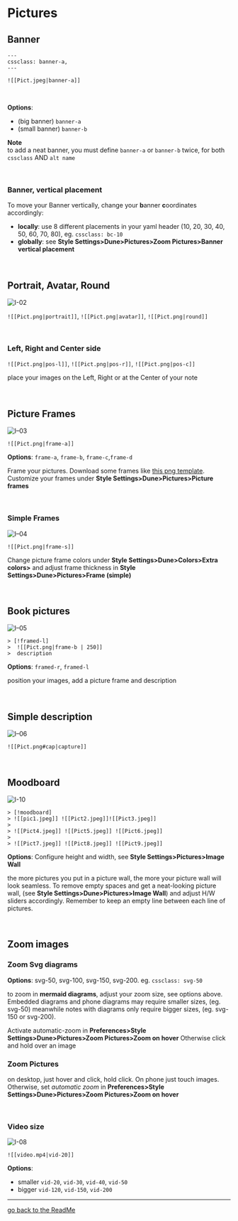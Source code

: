 # Pictures
## Banner

```
---
cssclass: banner-a,
---
```
`![[Pict.jpeg|banner-a]]`

<br>

**Options**: 
- (big banner) `banner-a`
- (small banner) `banner-b`

**Note**
<br>
to add a neat banner, you must define `banner-a` or `banner-b` twice, for both `cssclass` AND `alt name` 

<br>

### Banner, vertical placement

To move your Banner vertically, change your **b**anner **c**oordinates accordingly: 
- **locally**: use 8 different placements in your yaml header (10, 20, 30, 40, 50, 60, 70, 80), eg. `cssclass: bc-10` 
- **globally**: see **Style Settings>Dune>Pictures>Zoom Pictures>Banner vertical placement** 

<br>

## Portrait, Avatar, Round

![I-02](https://user-images.githubusercontent.com/48620536/222981873-06037136-9876-45eb-b0a8-468ed5227443.png)

`![[Pict.png|portrait]]`, `![[Pict.png|avatar]]`,  `![[Pict.png|round]]`

<br>

### Left, Right and Center side

`![[Pict.png|pos-l]]`, `![[Pict.png|pos-r]]`, `![[Pict.png|pos-c]]`

place your images on the Left, Right or at the Center of your note

<br>

## Picture Frames

![I–03](https://user-images.githubusercontent.com/48620536/222982094-4943ac34-34be-4587-8365-78408b671aff.png)

`![[Pict.png|frame-a]]` 

**Options**: `frame-a`, `frame-b`, `frame-c`,`frame-d`

Frame your pictures. Download some frames like [this png template](https://pngimg.com/image/91008). Customize your frames under **Style Settings>Dune>Pictures>Picture frames**

<br>

### Simple Frames

![I–04](https://user-images.githubusercontent.com/48620536/222982126-2f17ba6c-9df1-4d13-8bad-9738f3072cc6.png)

`![[Pict.png|frame-s]]`
 
Change picture frame colors under **Style Settings>Dune>Colors>Extra colors>** and adjust frame thickness in **Style Settings>Dune>Pictures>Frame (simple)**

<br>

## Book pictures

![I–05](https://user-images.githubusercontent.com/48620536/222982159-2f481d4c-634e-491f-9ac6-8b73ecbda539.png)

```
> [!framed-l] 
>  ![[Pict.png|frame-b | 250]]
>  description
```
**Options**: `framed-r`, `framed-l`

position your images, add a picture frame and description 

<br>

## Simple description

![I–06](https://user-images.githubusercontent.com/48620536/222982200-63caf748-6a65-42e3-a927-f262103943e6.png)

`![[Pict.png#cap|capture]]`

<br>

## Moodboard

![I-10](https://user-images.githubusercontent.com/48620536/223212661-17a473b1-8151-4aac-b558-42c7fafe59a1.jpg)

```
> [!moodboard]
> ![[pic1.jpeg]] ![[Pict2.jpeg]]![[Pict3.jpeg]]
> 
> ![[Pict4.jpeg]] ![[Pict5.jpeg]] ![[Pict6.jpeg]] 
> 
> ![[Pict7.jpeg]] ![[Pict8.jpeg]] ![[Pict9.jpeg]] 
```

**Options**: Configure height and width, see **Style Settings>Pictures>Image Wall**

the more pictures you put in a picture wall, the more your picture wall will look seamless. To remove empty spaces and get a neat-looking picture wall, (see **Style Settings>Dune>Pictures>Image Wall**) and adjust H/W sliders accordingly. Remember to keep an empty line between each line of pictures. 

<br>

## Zoom images
### Zoom Svg diagrams


**Options**: svg-50, svg-100, svg-150, svg-200. eg. `cssclass: svg-50` 

to zoom in **mermaid diagrams**, adjust your zoom size, see options above. Embedded diagrams and phone diagrams may require smaller sizes, (eg. svg-50) meanwhile notes with diagrams only require bigger sizes, (eg. svg-150 or svg-200). 

Activate automatic-zoom in **Preferences>Style Settings>Dune>Pictures>Zoom Pictures>Zoom on hover**
Otherwise click and hold over an image

### Zoom Pictures

on desktop, just hover and click, hold click. On phone just touch images.
Otherwise, set *automatic zoom* in **Preferences>Style Settings>Dune>Pictures>Zoom Pictures>Zoom on hover**

<br>

### Video size 

![I-08](https://user-images.githubusercontent.com/48620536/222982358-5d0eefcd-435a-4871-b73f-dcb46f973c96.png)

`![[video.mp4|vid-20]] `

**Options**: 
<br>
- smaller `vid-20`, `vid-30`, `vid-40`, `vid-50`
- bigger `vid-120`, `vid-150`, `vid-200`


---
[go back to the ReadMe](https://github.com/Jopp-gh/Obsidian-Dune84/tree/main)
